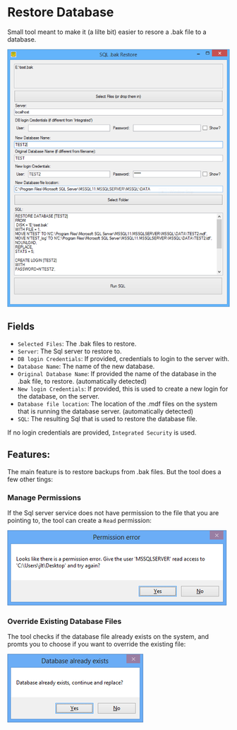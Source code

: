 ﻿# Restore Database

Small tool meant to make it (a lilte bit) easier to resore a .bak file to a database.

![screenshot](screenshot.png)

## Fields

* `Selected Files`: The .bak files to restore.
* `Server`: The Sql server to restore to.
* `DB login Credentials`: If provided, credentials to login to the server with.
* `Database Name`: The name of the new database.
* `Original Database Name`: If provided the name of the database in the .bak file, to restore. (automatically detected)
* `New login Credentials`: If provided, this is used to create a new login for the database, on the server.
* `Database file location`: The location of the .mdf files on the system that is running the database server. (automatically detected)
* `SQL`: The resulting Sql that is used to restore the database file.

If no login credentials are provided, `Integrated Security` is used.

## Features:

The main feature is to restore backups from .bak files. But the tool does a few other tings:

### Manage Permissions

If the Sql server service does not have permission to the file that you are pointing to, the tool can create a `Read` permission:

![screenshot-permission](screenshot-permission.png)

### Override Existing Database Files

The tool checks if the database file already exists on the system, and promts you to choose if you want to override the existing file:

![screenshot-replace](screenshot-replace.png)

